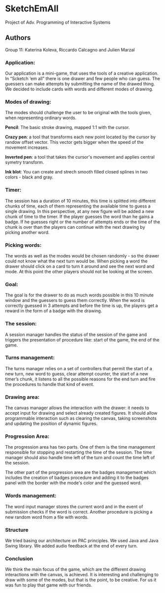 # SketchEmAll

Project of
Adv. Programming of Interactive Systems

## Authors

Group 11:
Katerina Koleva, Riccardo Calcagno and Julien Marzal

### Application: 
Our application is a mini-game, that uses the tools of a creative application. In “Scketch ‘em all” there is one drawer and few people who can guess. The guessers can make attempts by submitting the name of the drawed thing. We decided to include cards with words and different modes of drawing.

### Modes of drawing: 
The modes should challenge the user to be original with the tools given, when representing ordinary words. 
 
**Pencil**: The basic stroke drawing, mapped 1:1 with the cursor.

**Crazy pen**: a tool that transforms each new point located by the cursor by randow offset vector. This vector gets bigger when the speed of the movement increases.

**Inverted pen**: a tool that takes the cursor's movement and applies central symetry transform. 

**Ink blot**: You can create and strech smooth filled closed splines in two colors - black and gray.

### Timer: 
The session has a duration of 10 minutes, this time is splitted into different chunks of time, each of them representing the available time to guess a single drawing. In this perspective, at any new figure will be added a new chunk of time to the timer. If the player guesses the word than he gains a badge. If he guesses right or the number of attempts ends or the time of the chunk is over than the players can continue with the next drawing by picking another word.

### Picking words: 
The words as well as the modes would be chosen randomly - so the drawer could not know what the next turn would be. When picking a word the drawer should click on a card to turn it around and see the next word and mode. At this point the other players should not be looking at the screen.

### Goal: 
The goal is for the drawer to do as much words possible in this 10 minute window and the guessers to guess them correctly. When the word is correctly guessed in 3 attempts and before the time is up, the players get a reward in the form of a badge with the drawing.

### The session: 
A session manager handles the status of the session of the game and triggers the presentation of procedure like: start of the game, the end of the game.

### Turns management: 
The turns manager relies on a set of controllers that permit the start of a new turn, new word to guess, clear attempt counter, the start of a new timer’s chunk, it listens to all the possible reasons for the end turn and fire the procedures to handle that kind of event.

### Drawing area: 
The canvas manager allows the interaction with the drawer: it needs to accept input for drawing and select already created figures. It should allow programmable interaction such as clearing the canvas, taking screenshots and updating the position of dynamic figures.

### Progression Area: 
The progression area has two parts. One of them is the time management responsible for stopping and restarting the time of the session. The time manager should also handle time left of the turn and count the time left of the session. 

The other part of the progression area are the badges management which includes the creation of badges procedure and adding it to the badges panel with the border with the mode's color and the guessed word.

### Words management: 
The word input manager stores the current word and in the event of submission checks if the word is correct. Another procedure is picking a new random word from a file with words.

### Structure
We tried basing our architecture on PAC principles. We used Java and Java Swing library. We added audio feedback at the end of every turn.

### Conclusion
We think the main focus of the game, which are the different drawing interactions with the canvas, is achieved. It is interesting and challenging to draw with some of the modes, but that is the point, to be creative. For us it was fun to play that game with our friends.

